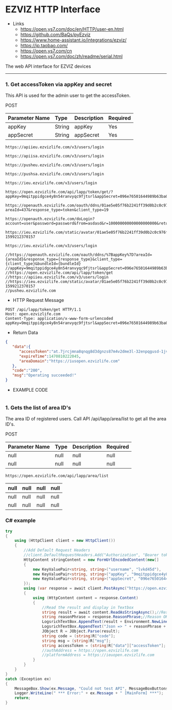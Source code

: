 # EZVIZ HTTP Interface

- Links
    - https://open.ys7.com/doc/en/HTTP/user-en.html
    - https://github.com/BaQs/pyEzviz
    - https://www.home-assistant.io/integrations/ezviz/
    - https://ip.taobao.com/
    - https://open.ys7.com/cn
    - https://open.ys7.com/doc/zh/readme/serial.html

The web API interface for EZVIZ devices

---
### 1. Get accessToken via appKey and secret

This API is used for the admin user to get the accessToken.

POST

|Parameter Name|Type|Description|Required|
| :------------| :------------ | :------------ | :------------ |
|appKey|String|appKey|Yes|
|appSecret|String|appSecret|Yes|

```
https://apiieu.ezvizlife.com/v3/users/login

https://apiisa.ezvizlife.com/v3/users/login

https://pusheu.ezvizlife.com/v3/users/login

https://pushsa.ezvizlife.com/v3/users/login

https://ieu.ezvizlife.com/v3/users/login

https://open.ezvizlife.com/api/lapp/token/get/?appKey=9mqitppidgce4y8n54ranvyqc9fjtsrl&appSecret=096e76501644989b63ba0016ec5776

https://openauth.ezvizlife.com/oauth/ddns/01ae5e05f76b2241ff39d0b2c0c976f7?areaId=437&response_type=token&client_type=19

https://openauth.ezvizlife.com/doLogin?account=user&password=password&from=asdasd&r=100000000000000000000&returnUrl=default

https://ieu.ezvizlife.com/static/avatar/01ae5e05f76b2241ff39d0b2c0c976f7?1599212370157

https://ieu.ezvizlife.com/v3/users/login

//https://openauth.ezvizlife.com/oauth/ddns/%7BappKey%7D?areaId={areaId}&response_type={response_type}&client_type={client_type}&bundleId={bundleId}
//appKey=9mqitppidgce4y8n54ranvyqc9fjtsrl&appSecret=096e76501644989b63ba0016ec5776
//https://open.ezvizlife.com/api/lapp/token/get
//https://apiieu.ezvizlife.com/v3/users/login
//https://ieu.ezvizlife.com/static/avatar/01ae5e05f76b2241ff39d0b2c0c976f7?1599212370157
//pusheu.ezvizlife.com

```


- HTTP Request Message

```
POST /api/lapp/token/get HTTP/1.1
Host: open.ezvizlife.com
Content-Type: application/x-www-form-urlencoded
appKey=9mqitppidgce4y8n54ranvyqc9fjtsrl&appSecret=096e76501644989b63ba0016ec5776
```

- Return Data

```JSON
{
   "data":{
      "accessToken":"at.7jrcjmna8qnqg8d3dgnzs87m4v2dme3l-32enpqgusd-1jvdfe4-uxo15ik0s",
      "expireTime":1470810222045,
      "areaDomain":"https://iusopen.ezvizlife.com"
   },
   "code":"200",
   "msg":"Operating succeeded!"
}
```

- EXAMPLE CODE

```JS

```

### 1. Gets the list of area ID's

The area ID of registered users. Call API /api/lapp/area/list to get all the area ID's.

POST

|Parameter Name|Type|Description|Required|
| :------------| :------------ | :------------ | :------------ |
|null|null|null|null|
|null|null|null|null|

```
https://open.ezvizlife.com/api/lapp/area/list
```


|null|null|null|null|
| :------------| :------------ | :------------ | :------------ |
|null|null|null|null|
|null|null|null|null|

### C# example

```C#
try
{
    using (HttpClient client = new HttpClient())
    {
        //Add Default Request Headers
        //client.DefaultRequestHeaders.Add("Authorization", "Bearer token");
        HttpContent stringContent = new FormUrlEncodedContent(new[]
        {
            new KeyValuePair<string, string>("username", "lvkd45d"),
            new KeyValuePair<string, string>("appKey", "9mqitppidgce4y8n54ranvyqc9fjtsrl"),
            new KeyValuePair<string, string>("appSecret", "096e76501644989b63ba0016ec5776"),
        });
        using (var response = await client.PostAsync("https://open.ezvizlife.com/api/lapp/token/get", stringContent))
        {
            using (HttpContent content = response.Content)
            {
                //Read the result and display in Textbox
                string result = await content.ReadAsStringAsync();//Result string JSON
                string reasonPhrase = response.ReasonPhrase;//Reason OK, FAIL etc.
                LogsrichTextBox.AppendText(result + Environment.NewLine);
                LogsrichTextBox.AppendText("Json => " + reasonPhrase + Environment.NewLine);
                JObject R = JObject.Parse(result);
                string code = (string)R["code"];
                string msg = (string)R["msg"];
                string accessToken = (string)R["data"]["accessToken"];
                //authAddress = https://open.ezvizlife.com
                //platformAddress = https://ieuopen.ezvizlife.com
            }
        }
    }
}
catch (Exception ex)
{
    MessageBox.Show(ex.Message, "Could not test API", MessageBoxButtons.OK, MessageBoxIcon.Error);
    Logger.WriteLine(" *** Error:" + ex.Message + " [MainForm] ***");
    return;
}
```